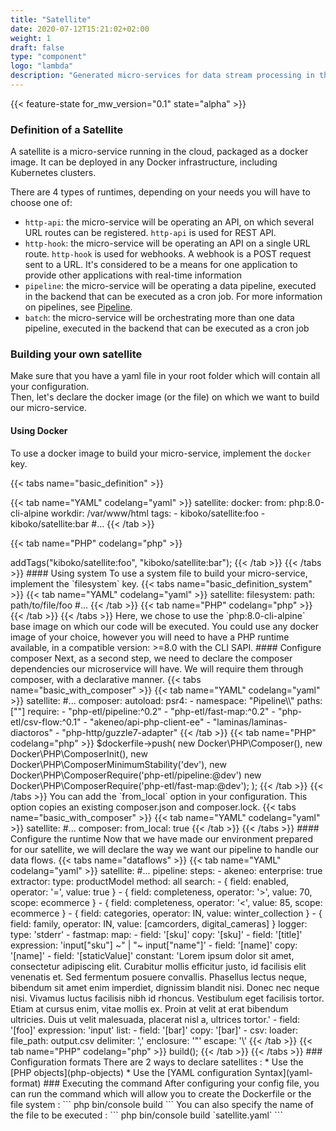 ```yaml
---
title: "Satellite"
date: 2020-07-12T15:21:02+02:00
weight: 1
draft: false
type: "component"
logo: "lambda"
description: "Generated micro-services for data stream processing in the cloud"
---
```


{{< feature-state for_mw_version="0.1" state="alpha" >}}

### Definition of a Satellite

A satellite is a micro-service running in the cloud, packaged as a docker image.
It can be deployed in any Docker infrastructure, including Kubernetes clusters.

There are 4 types of runtimes, depending on your needs you will have to choose one of:
 * `http-api`: the micro-service will be operating an API, on which several URL routes can be registered. `http-api` is used for REST API.
 * `http-hook`: the micro-service will be operating an API on a single URL route. `http-hook` is used for webhooks. A webhook is a POST request sent to a URL. It's considered to be 
a means for one application to provide other applications with real-time information
 * `pipeline`: the micro-service will be operating a data pipeline, executed in the backend that can be executed as a cron job. For more information on pipelines, see [Pipeline](../pipeline/).
 * `batch`: the micro-service will be orchestrating more than one data pipeline, executed in the backend that can be executed as a cron job

### Building your own satellite

Make sure that you have a yaml file in your root folder which will contain all your configuration.  
Then, let's declare the docker image (or the file) on which we want to build our micro-service. 

#### Using Docker 
To use a docker image to build your micro-service, implement the `docker` key.

{{< tabs name="basic_definition" >}}

{{< tab name="YAML" codelang="yaml"  >}}
satellite:
  docker:
      from: php:8.0-cli-alpine
      workdir: /var/www/html
      tags:
        - kiboko/satellite:foo
        - kiboko/satellite:bar
#...
{{< /tab >}}

{{< tab name="PHP" codelang="php"  >}}
<?php

use Kiboko\Component\ETL\Satellite\Adapter\Docker;

$dockerfile = new Docker\Dockerfile(
    new Docker\Dockerfile\From('php:8.0-cli-alpine'),
    new Docker\Dockerfile\Workdir('/var/www/html/'),
);

$satellite = (new Docker\Satellite(
    'foo/satellite:bar',
    $dockerfile,
))->addTags("kiboko/satellite:foo", "kiboko/satellite:bar");
{{< /tab >}}

{{< /tabs >}}

#### Using system 
To use a system file to build your micro-service, implement the `filesystem` key.

{{< tabs name="basic_definition_system" >}}

{{< tab name="YAML" codelang="yaml"  >}}
satellite:
  filesystem:
    path: path/to/file/foo
#...
{{< /tab >}}

{{< tab name="PHP" codelang="php"  >}}

{{< /tab >}}

{{< /tabs >}}

Here, we chose to use the `php:8.0-cli-alpine` base image on which our code will be executed.
You could use any docker image of your choice, however you will need to have a PHP runtime 
available, in a compatible version: >=8.0 with the CLI SAPI.

#### Configure composer 

Next, as a second step, we need to declare the composer dependencies our microservice will have.
We will require them through composer, with a declarative manner.

{{< tabs name="basic_with_composer" >}}

{{< tab name="YAML" codelang="yaml"  >}}
satellite:
#...
  composer:
    autoload:
      psr4:
      - namespace: "Pipeline\\"
        paths: [""]
    require:
      - "php-etl/pipeline:^0.2"
      - "php-etl/fast-map:^0.2"
      - "php-etl/csv-flow:^0.1"
      - "akeneo/api-php-client-ee"
      - "laminas/laminas-diactoros"
      - "php-http/guzzle7-adapter"
{{< /tab >}}

{{< tab name="PHP" codelang="php"  >}}
$dockerfile->push(
    new Docker\PHP\Composer(),
    new Docker\PHP\ComposerInit(),
    new Docker\PHP\ComposerMinimumStability('dev'),
    new Docker\PHP\ComposerRequire('php-etl/pipeline:@dev')
    new Docker\PHP\ComposerRequire('php-etl/fast-map:@dev');
);
{{< /tab >}}

{{< /tabs >}}

You can add the `from_local` option in your configuration. This option copies an existing composer.json and composer.lock.

{{< tabs name="basic_with_composer" >}}

{{< tab name="YAML" codelang="yaml"  >}}
satellite:
#...
  composer:
    from_local: true
{{< /tab >}}

{{< /tabs >}}

#### Configure the runtime

Now that we have made our environment prepared for our satellite, we will declare 
the way we want our pipeline to handle our data flows.

{{< tabs name="dataflows" >}}

{{< tab name="YAML" codelang="yaml"  >}}
satellite:
#...
   pipeline:
      steps:
      - akeneo:
          enterprise: true
          extractor:
            type: productModel
            method: all
            search:
              - { field: enabled, operator: '=', value: true }
              - { field: completeness, operator: '>', value: 70, scope: ecommerce }
              - { field: completeness, operator: '<', value: 85, scope: ecommerce }
              - { field: categories, operator: IN, value: winter_collection }
              - { field: family, operator: IN, value: [camcorders, digital_cameras] }
          logger:
            type: 'stderr'
      - fastmap:
          map:
            - field: '[sku]'
              copy: '[sku]'
            - field: '[title]'
              expression: 'input["sku"] ~" | "~ input["name"]'
            - field: '[name]'
              copy: '[name]'
            - field: '[staticValue]'
              constant: 'Lorem ipsum dolor sit amet, consectetur adipiscing elit. Curabitur mollis efficitur justo, id facilisis elit venenatis et. Sed fermentum posuere convallis. Phasellus lectus neque, bibendum sit amet enim imperdiet, dignissim blandit nisi. Donec nec neque nisi. Vivamus luctus facilisis nibh id rhoncus. Vestibulum eget facilisis tortor. Etiam at cursus enim, vitae mollis ex. Proin at velit at erat bibendum ultricies. Duis ut velit malesuada, placerat nisl a, ultrices tortor.'
            - field: '[foo]'
              expression: 'input'
              list:
                - field: '[bar]'
                  copy: '[bar]'
      - csv:
          loader:
            file_path: output.csv
            delimiter: ','
            enclosure: '"'
            escape: '\'
{{< /tab >}}

{{< tab name="PHP" codelang="php"  >}}
<?php

/** @var array $config */ 
$pipeline = new Runtime\Pipeline($config);
$pipeline->build();

{{< /tab >}}

{{< /tabs >}}

### Configuration formats

There are 2 ways to declare satellites :
* Use the [PHP objects](php-objects)
* Use the [YAML configuration Syntax](yaml-format)

### Executing the command
After configuring your config file, you can run the command which will allow you to create the Dockerfile or the file system :
```
php bin/console build
```

You can also specify the name of the file to be executed : 
```
php bin/console build `satellite.yaml`
```
